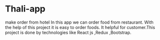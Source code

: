 # Thali-app
make order from hotel
In this app we can order food from restaurant. 
With the help of this project it is easy to order foods. 
It helpful for customer.This project is done by technologies like React js ,Redux ,Bootstrap.
